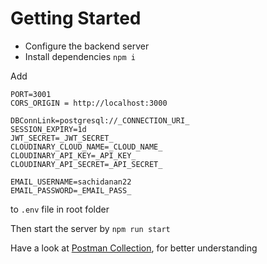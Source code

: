 # Getting Started
- Configure the backend server
- Install dependencies `npm i`

Add 
```
PORT=3001
CORS_ORIGIN = http://localhost:3000

DBConnLink=postgresql://_CONNECTION_URI_
SESSION_EXPIRY=1d
JWT_SECRET=_JWT_SECRET_
CLOUDINARY_CLOUD_NAME=_CLOUD_NAME_
CLOUDINARY_API_KEY=_API_KEY_
CLOUDINARY_API_SECRET=_API_SECRET_

EMAIL_USERNAME=sachidanan22
EMAIL_PASSWORD=_EMAIL_PASS_
```
to `.env` file in root folder

Then start the server by `npm run start`


Have a look at [Postman Collection](https://res.cloudinary.com/dnoszukak/raw/upload/v1729947942/qdodgjzhc6qq95cwueik.json), for better understanding

